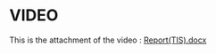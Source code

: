 # VIDEO

This is the attachment of the video :  [Report(TIS).docx](https://github.com/user-attachments/files/18347626/Report.TIS.docx)

